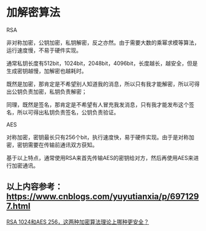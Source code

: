 # 加解密算法

<!--
create time: 2019-03-19 07:45:46
Author: <黄东鸿>
-->

RSA


非对称加密，公钥加密，私钥解密，反之亦然。由于需要大数的乘幂求模等算法，运行速度慢，不易于硬件实现。

通常私钥长度有512bit，1024bit，2048bit，4096bit，长度越长，越安全，但是生成密钥越慢，加解密也越耗时。

既然是加密，那肯定是不希望别人知道我的消息，所以只有我才能解密，所以可得出公钥负责加密，私钥负责解密；

同理，既然是签名，那肯定是不希望有人冒充我发消息，只有我才能发布这个签名，所以可得出私钥负责签名，公钥负责验证。

AES

对称加密，密钥最长只有256个bit，执行速度快，易于硬件实现。由于是对称加密，密钥需要在传输前通讯双方获知。

基于以上特点，通常使用RSA来首先传输AES的密钥给对方，然后再使用AES来进行加密通讯。

以上内容参考：https://www.cnblogs.com/yuyutianxia/p/6971297.html
--------------------- 

[RSA 1024和AES 256，这两种加密算法理论上哪种更安全？](https://www.zhihu.com/question/20874499)

